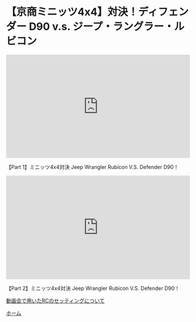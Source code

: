 # 【京商ミニッツ4x4】対決！ディフェンダー D90 v.s. ジープ・ラングラー・ルビコン<div style="position:relative; overflow:hidden; padding-bottom:56.25%"><iframe style="position:absolute; top:0; left:0; width:100%; height:100%; border:none;" src="https://www.youtube.com/embed/vVzEfW_LUFA" frameborder="0" allow="accelerometer; autoplay; clipboard-write; encrypted-media; gyroscope; picture-in-picture" loading="lazy" allowfullscreen=""></iframe></div><p>【Part 1】ミニッツ4x4対決 Jeep Wrangler Rubicon V.S. Defender D90！</p><div style="position:relative; overflow:hidden; padding-bottom:56.25%"><iframe style="position:absolute; top:0; left:0; width:100%; height:100%; border:none;" src="https://www.youtube.com/embed/B5l_WapXDhI" frameborder="0" allow="accelerometer; autoplay; clipboard-write; encrypted-media; gyroscope; picture-in-picture" loading="lazy" allowfullscreen=""></iframe></div><p>【Part 2】ミニッツ4x4対決 Jeep Wrangler Rubicon V.S. Defender D90！</p>[動画会で用いたRCのセッティングについて](/steering_settings/)[ホーム](/)